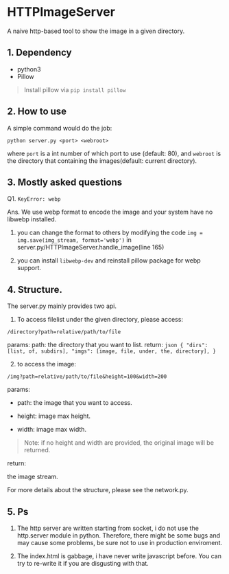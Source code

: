 # HTTPImageServer
A naive http-based tool to show the image in a given directory. 

## 1. Dependency
- python3
- Pillow
> Install pillow via ```pip install pillow```

## 2. How to use
A simple command would do the job:
```shell
python server.py <port> <webroot>
```
where ```port``` is a int number of which port to use (default: 80), and ```webroot``` is the directory that containing the images(default: current directory).

## 3. Mostly asked questions

Q1. ```KeyError: webp```

Ans. We use webp format to encode the image and your system have no libwebp installed. 

1. you can change the format to others by modifying the code ```img = img.save(img_stream, format='webp')``` in server.py/HTTPImageServer.handle_image(line 165)

2. you can install ```libwebp-dev``` and reinstall pillow package for webp support.

## 4. Structure.
The server.py mainly provides two api.
1. To access filelist under the given directory, please access:
```
/directory?path=relative/path/to/file
```
params: 
    path: the directory that you want to list.
return:
    ```json
    {
        "dirs": [list, of, subdirs],
        "imgs": [image, file, under, the, directory],
    }
    ```

2. to access the image:
```
/img?path=relative/path/to/file&height=100&width=200
```
params: 

 - path: the image that you want to access.

 - height: image max height.

 - width: image max width.

> Note: if no height and width are provided, the original image will be returned.

return:

the image stream.

For more details about the structure, please see the network.py.

## 5. Ps

1. The http server are written starting from socket, i do not use the http.server module in python. Therefore, there might be some bugs and may cause some problems, be sure not to use in production enviroment.

2. The index.html is gabbage, i have never write javascript before. You can try to re-write it if you are disgusting with that.